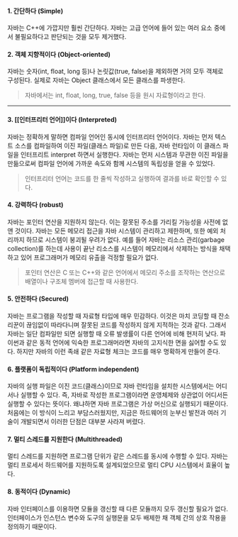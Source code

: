 #### 1. 간단하다 (Simple)
자바는 C++에 가깝지만 훨씬 간단하다. 자바는 고급 언어에 들어 있는 여러 요소 중에서 불필요하다고 판단되는 것을 모두 제거했다.

#### 2. 객체 지향적이다 (Object-oriented)
자바는 숫자(int, float, long 등)나 논릿값(true, false)을 제외하면 거의 모두 객체로 구성된다. 실제로 자바는 Object 클래스에서 모든 클래스를 파생한다.

> 자바에서는 int, float, long, true, false 등을 원시 자료형이라고 한다.
****
#### 3. [[인터프리터 언어]]이다 (Interpreted)
자바는 정확하게 말하면 컴파일 언어인 동시에 인터프리터 언어이다. 자바는 먼저 텍스트 소스를 컴파일하여 이진 파일(클래스 파일)로 만든 다음, 자바 런타임이 이 클래스 파일을 인터프리트 interpret 하면서 실행한다. 자바는 먼저 시스템과 무관한 이진 파일을 만듦으로써 컴파일 언어에 가까운 속도와 함께 시스템의 독립성을 얻을 수 있었다.

> 인터프리터 언어는 코드를 한 줄씩 작성하고 실행하여 결과를 바로 확인할 수 있다.

#### 4. 강력하다 (robust)
자바는 포인터 연산을 지원하지 않는다. 이는 잘못된 주소를 가리킬 가능성을 사전에 없앤 것이다. 자바는 모든 메모리 접근을 자바 시스템이 관리하고 제한하며, 또한 예외 처리까지 하므로 시스템이 붕괴될 우려가 없다. 예를 들어 자바는 리소스 관리(garbage collection)를 하는데 사용이 끝난 리소스를 시스템이 메모리에서 삭제하는 방식을 채택하고 있어 프로그래머가 메모리 유출을 걱정할 필요가 없다.

> 포인터 연산은 C 또는 C++와 같은 언어에서 메모리 주소를 조작하는 연산으로 배열이나 구조체 멤버에 접근할 때 사용한다.

#### 5. 안전하다 (Secured)
자바는 프로그램을 작성할 때 자료형 타입에 매우 민감하다. 이것은 마치 코딩할 때 잔소리꾼이 끊임없이 따라다니며 잘못된 코드를 작성하지 않게 지적하는 것과 같다. 그래서 자바는 일단 컴파일만 되면 실행할 때 오류 발생률이 다른 언어에 비해 현저히 낮다. 파이썬과 같은 동적 언어에 익숙한 프로그래머라면 자바의 고지식한 면을 싫어할 수도 있다. 하지만 자바의 이런 족쇄 같은 자료형 체크는 코드를 매우 명확하게 만들어 준다.

#### 6. 플랫폼이 독립적이다 (Platform independent)
자바의 실행 파일은 이진 코드(클래스)이므로 자바 런타임을 설치한 시스템에서는 어디서나 실행할 수 있다. 즉, 자바로 작성한 프로그램이라면 운영체제와 상관없이 어디서든 실행할 수 있다는 뜻이다. 왜냐하면 자바 프로그램은 가상 머신으로 실행되기 때문이다. 처음에는 이 방식이 느리고 부담스러웠지만, 지금은 하드웨어의 눈부신 발전과 여러 기술이 개발되면서 이러한 단점은 대부분 사라져 버렸다.

#### 7. 멀티 스레드를 지원한다 (Multithreaded)
멀티 스레드를 지원하면 프로그램 단위가 같은 스레드를 동시에 수행할 수 있다. 자바는 멀티 프로세서 하드웨어를 지원하도록 설계되었으므로 멀티 CPU 시스템에서 효율이 높다.

#### 8. 동적이다 (Dynamic)
자바 인터페이스를 이용하면 모듈을 갱신할 때 다른 모듈까지 모두 갱신할 필요가 없다. 인터페이스가 인스턴스 변수와 도구의 실행문을 모두 배제한 채 객체 간의 상호 작용을 정의하기 때문이다.